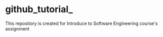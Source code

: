 # github_tutorial_
This repository is created for Introduce to Software Engineering course's assignment 
